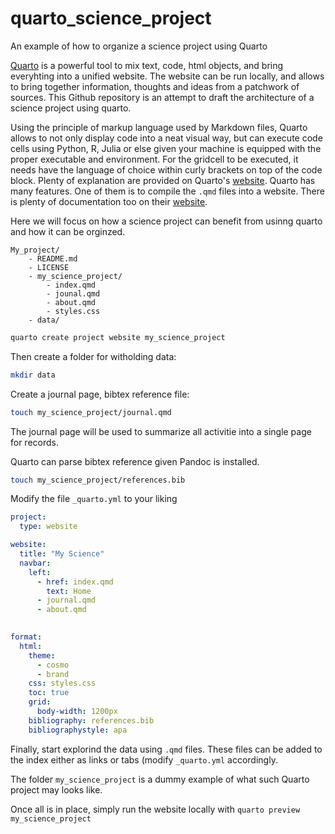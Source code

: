 # quarto_science_project
An example of how to organize a science project using Quarto


[Quarto](https://quarto.org/) is a powerful tool to mix text, code, html objects, and bring everyhting into a unified website. The website can be run locally, and allows to bring together information, thoughts and ideas from a patchwork of sources. This Github repository is an attempt to draft the architecture of a science project using quarto.

Using the principle of markup language used by Markdown files, Quarto allows to not only display code into a neat visual way, but can execute code cells using Python, R, Julia or else given your machine is equipped with the proper executable and environment. For the gridcell to be executed, it needs have the language of choice within curly brackets on top of the code block. Plenty of explanation are provided on Quarto's [website](https://quarto.org/docs/get-started/hello/text-editor.html). Quarto has many features. One of them is to compile the `.qmd` files into a website. There is plenty of documentation too on their [website](https://quarto.org/docs/websites/).

Here we will focus on how a science project can benefit from usinng quarto and how it can be orginzed. 

```
My_project/
	- README.md
	- LICENSE
	- my_science_project/
		- index.qmd
		- jounal.qmd
		- about.qmd
		- styles.css
	- data/
```



```sh
quarto create project website my_science_project
```

Then create a folder for witholding data:
```sh
mkdir data
```

Create a journal page, bibtex reference file:
```sh
touch my_science_project/journal.qmd

```
The journal page will be used to summarize all activitie into a single page for records.


Quarto can parse bibtex reference given Pandoc is installed.
```sh
touch my_science_project/references.bib
```


Modify the file `_quarto.yml` to your liking
```yml
project:
  type: website

website:
  title: "My Science"
  navbar:
    left:
      - href: index.qmd
        text: Home
      - journal.qmd
      - about.qmd
      

format:
  html:
    theme:
      - cosmo
      - brand
    css: styles.css
    toc: true
    grid:
      body-width: 1200px
    bibliography: references.bib
    bibliographystyle: apa
```

Finally, start explorind the data using `.qmd` files. These files can be added to the index either as links or tabs (modify `_quarto.yml` accordingly. 

The folder `my_science_project` is a dummy example of what such Quarto project may looks like.

Once all is in place, simply run the website locally with `quarto preview my_science_project`